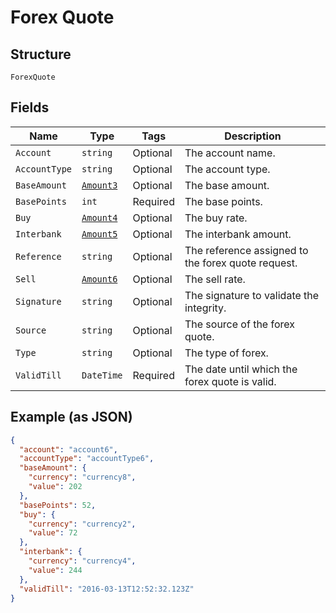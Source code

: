 
# Forex Quote

## Structure

`ForexQuote`

## Fields

| Name | Type | Tags | Description |
|  --- | --- | --- | --- |
| `Account` | `string` | Optional | The account name. |
| `AccountType` | `string` | Optional | The account type. |
| `BaseAmount` | [`Amount3`](../../doc/models/amount-3.md) | Optional | The base amount. |
| `BasePoints` | `int` | Required | The base points. |
| `Buy` | [`Amount4`](../../doc/models/amount-4.md) | Optional | The buy rate. |
| `Interbank` | [`Amount5`](../../doc/models/amount-5.md) | Optional | The interbank amount. |
| `Reference` | `string` | Optional | The reference assigned to the forex quote request. |
| `Sell` | [`Amount6`](../../doc/models/amount-6.md) | Optional | The sell rate. |
| `Signature` | `string` | Optional | The signature to validate the integrity. |
| `Source` | `string` | Optional | The source of the forex quote. |
| `Type` | `string` | Optional | The type of forex. |
| `ValidTill` | `DateTime` | Required | The date until which the forex quote is valid. |

## Example (as JSON)

```json
{
  "account": "account6",
  "accountType": "accountType6",
  "baseAmount": {
    "currency": "currency8",
    "value": 202
  },
  "basePoints": 52,
  "buy": {
    "currency": "currency2",
    "value": 72
  },
  "interbank": {
    "currency": "currency4",
    "value": 244
  },
  "validTill": "2016-03-13T12:52:32.123Z"
}
```

